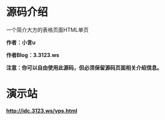 # 源码介绍

一个简介大方的表格页面HTML单页

**作者：小言u**

**作者Blog：3.3123.ws**

**注意：你可以自由使用此源码，但必须保留源码页面相关介绍信息。**

# 演示站

**http://idc.3123.ws/vps.html**
